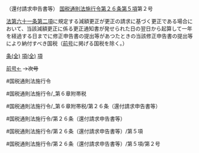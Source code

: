 （還付請求申告書等）
[国税通則法施行令第２６条第５項](国税通則法施行＿令＿第２６条第５項)第２号

[法第六十一条第二項](国税通則法＿＿＿＿＿第６１条第２項)に規定する減額更正が更正の請求に基づく更正である場合において、当該減額更正に係る更正通知書が発せられた日の翌日から起算して一年を経過する日までに修正申告書の提出等があつたときの当該修正申告書の提出等により納付すべき国税（[前号](国税通則法施行＿令＿第２６条第５項第１号)に掲げる国税を除く。）

[条(全)](国税通則法施行＿令＿第２６条_.md)    [項(全)](国税通則法施行＿令＿第２６条第５項_.md)    [項](国税通則法施行＿令＿第２６条第５項.md)

[前号←](国税通則法施行＿令＿第２６条第５項第１号.md)  ~~→次号~~

#国税通則法施行令

#国税通則法施行令/_第６章附帯税

#国税通則法施行令/_第６章附帯税/第２６条（還付請求申告書等）

#国税通則法施行令/第２６条（還付請求申告書等）

#国税通則法施行令/第２６条（還付請求申告書等）/第５項

#国税通則法施行令/第２６条（還付請求申告書等）/第５項/第２号

